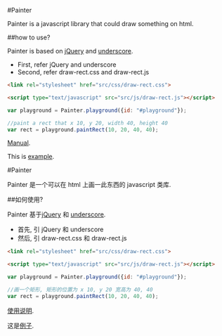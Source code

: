 #Painter

Painter is a javascript library that could draw something on html.

##how to use?

Painter is based on [jQuery](http://jquery.com/) and [underscore](http://underscorejs.org/).

- First, refer jQuery and underscore
- Second, refer draw-rect.css and draw-rect.js

``` html
<link rel="stylesheet" href="src/css/draw-rect.css">

<script type="text/javascript" src="src/js/draw-rect.js"></script>
```


```javascript
var playground = Painter.playground({id: "#playground"});

//paint a rect that x 10, y 20, width 40, height 40
var rect = playground.paintRect(10, 20, 40, 40);
```

[Manual](https://github.com/bastengao/painter/wiki/manual).

This is [example](http://bastengao.github.com/painter/pages/test-playground.html).



#Painter

Painter 是一个可以在 html 上画一此东西的 javascript 类库.

##如何使用?

Painter 基于[jQuery](http://jquery.com/) 和 [underscore](http://underscorejs.org/).

- 首先, 引 jQuery 和 underscore
- 然后, 引 draw-rect.css 和 draw-rect.js

``` html
<link rel="stylesheet" href="src/css/draw-rect.css">

<script type="text/javascript" src="src/js/draw-rect.js"></script>
```

```javascript
var playground = Painter.playground({id: "#playground"});

//画一个矩形, 矩形的位置为 x 10, y 20 宽高为 40, 40
var rect = playground.paintRect(10, 20, 40, 40);
```

[使用说明](https://github.com/bastengao/painter/wiki/中文使用说明).

这是[例子](http://bastengao.github.com/painter/pages/test-playground.html).
